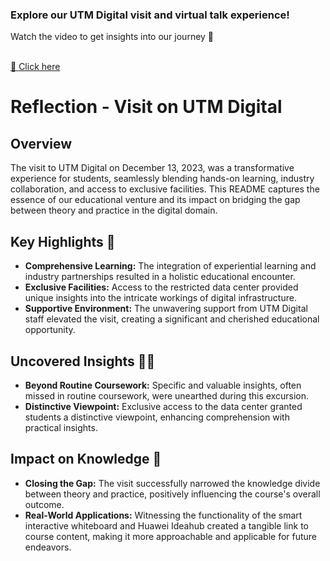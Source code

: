 <h3>Explore our UTM Digital visit and virtual talk experience!</h3>
<p>Watch the video to get insights into our journey 🤗</p>
<br/>
<a href="https://youtu.be/Xt_AEjaf-HA" target="_blank">🎥 Click here</a>

<br/>



# Reflection - Visit on UTM Digital 

## Overview

The visit to UTM Digital on December 13, 2023, was a transformative experience for students, seamlessly blending hands-on learning, industry collaboration, and access to exclusive facilities. This README captures the essence of our educational venture and its impact on bridging the gap between theory and practice in the digital domain.

## Key Highlights 🚀

- **Comprehensive Learning:** The integration of experiential learning and industry partnerships resulted in a holistic educational encounter.
- **Exclusive Facilities:** Access to the restricted data center provided unique insights into the intricate workings of digital infrastructure.
- **Supportive Environment:** The unwavering support from UTM Digital staff elevated the visit, creating a significant and cherished educational opportunity.

## Uncovered Insights 🕵️‍♂️

- **Beyond Routine Coursework:** Specific and valuable insights, often missed in routine coursework, were unearthed during this excursion.
- **Distinctive Viewpoint:** Exclusive access to the data center granted students a distinctive viewpoint, enhancing comprehension with practical insights.

## Impact on Knowledge 🧠

- **Closing the Gap:** The visit successfully narrowed the knowledge divide between theory and practice, positively influencing the course's overall outcome.
- **Real-World Applications:** Witnessing the functionality of the smart interactive whiteboard and Huawei Ideahub created a tangible link to course content, making it more approachable and applicable for future endeavors.




